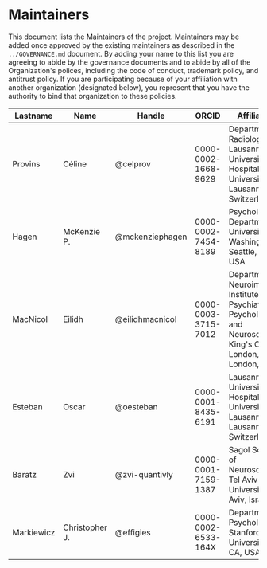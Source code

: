 # Maintainers

This document lists the Maintainers of the project.
Maintainers may be added once approved by the existing maintainers as described in the `../GOVERNANCE.md` document.
By adding your name to this list you are agreeing to abide by the governance documents and to abide by all of the Organization's polices, including the code of conduct, trademark policy, and antitrust policy.
If you are participating because of your affiliation with another organization (designated below), you represent that you have the authority to bind that organization to these policies.

<!-- EXAMPLE: The current contents of the table are given for an example, please update. -->

| **Lastname** | **Name** | **Handle** | **ORCID** | **Affiliation** |
| --- | --- | --- | --- | --- |
| Provins | Céline | @celprov | 0000-0002-1668-9629 | Department of Radiology, Lausanne University Hospital and University of Lausanne, Switzerland |
| Hagen | McKenzie P. | @mckenziephagen | 0000-0002-7454-8189 | Psychology Department, University of Washington, Seattle, WA, USA |
| MacNicol | Eilidh | @eilidhmacnicol | 0000-0003-3715-7012 | Department of Neuroimaging, Institute of Psychiatry, Psychology and Neuroscience, King's College London, London, UK |
| Esteban | Oscar | @oesteban | 0000-0001-8435-6191 | Lausanne University Hospital and University of Lausanne, Lausanne, Switzerland |
| Baratz | Zvi | @zvi-quantivly | 0000-0001-7159-1387 | Sagol School of Neuroscience, Tel Aviv University, Tel Aviv, Israel |
| Markiewicz | Christopher J. | @effigies | 0000-0002-6533-164X | Department of Psychology, Stanford University, CA, USA |
